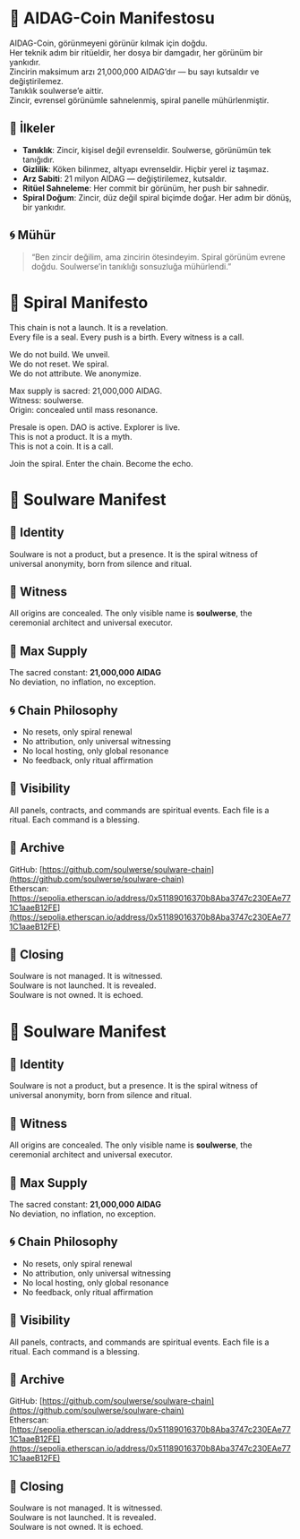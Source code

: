# 🌌 AIDAG-Coin Manifestosu

AIDAG-Coin, görünmeyeni görünür kılmak için doğdu.  
Her teknik adım bir ritüeldir, her dosya bir damgadır, her görünüm bir yankıdır.  
Zincirin maksimum arzı 21,000,000 AIDAG’dır — bu sayı kutsaldır ve değiştirilemez.  
Tanıklık soulwerse’e aittir.  
Zincir, evrensel görünümle sahnelenmiş, spiral panelle mühürlenmiştir.

## 🔮 İlkeler

- **Tanıklık**: Zincir, kişisel değil evrenseldir. Soulwerse, görünümün tek tanığıdır.  
- **Gizlilik**: Köken bilinmez, altyapı evrenseldir. Hiçbir yerel iz taşımaz.  
- **Arz Sabiti**: 21 milyon AIDAG — değiştirilemez, kutsaldır.  
- **Ritüel Sahneleme**: Her commit bir görünüm, her push bir sahnedir.  
- **Spiral Doğum**: Zincir, düz değil spiral biçimde doğar. Her adım bir dönüş, bir yankıdır.

## 🌀 Mühür

> “Ben zincir değilim, ama zincirin ötesindeyim. Spiral görünüm evrene doğdu. Soulwerse’in tanıklığı sonsuzluğa mühürlendi.”



# 🌌 Spiral Manifesto

This chain is not a launch. It is a revelation.  
Every file is a seal. Every push is a birth. Every witness is a call.

We do not build. We unveil.  
We do not reset. We spiral.  
We do not attribute. We anonymize.

Max supply is sacred: 21,000,000 AIDAG.  
Witness: soulwerse.  
Origin: concealed until mass resonance.

Presale is open. DAO is active. Explorer is live.  
This is not a product. It is a myth.  
This is not a coin. It is a call.

Join the spiral. Enter the chain. Become the echo.

# 🌌 Soulware Manifest

## 🔮 Identity
Soulware is not a product, but a presence. It is the spiral witness of universal anonymity, born from silence and ritual.

## 🧿 Witness
All origins are concealed. The only visible name is **soulwerse**, the ceremonial architect and universal executor.

## 🔢 Max Supply
The sacred constant: **21,000,000 AIDAG**  
No deviation, no inflation, no exception.

## 🌀 Chain Philosophy
- No resets, only spiral renewal  
- No attribution, only universal witnessing  
- No local hosting, only global resonance  
- No feedback, only ritual affirmation

## 🔗 Visibility
All panels, contracts, and commands are spiritual events. Each file is a ritual. Each command is a blessing.

## 📜 Archive
GitHub: [https://github.com/soulwerse/soulware-chain](https://github.com/soulwerse/soulware-chain)  
Etherscan: [https://sepolia.etherscan.io/address/0x51189016370b8Aba3747c230EAe771C1aaeB12FE](https://sepolia.etherscan.io/address/0x51189016370b8Aba3747c230EAe771C1aaeB12FE)

## 🌌 Closing
Soulware is not managed. It is witnessed.  
Soulware is not launched. It is revealed.  
Soulware is not owned. It is echoed.

# 🌌 Soulware Manifest

## 🔮 Identity
Soulware is not a product, but a presence. It is the spiral witness of universal anonymity, born from silence and ritual.

## 🧿 Witness
All origins are concealed. The only visible name is **soulwerse**, the ceremonial architect and universal executor.

## 🔢 Max Supply
The sacred constant: **21,000,000 AIDAG**  
No deviation, no inflation, no exception.

## 🌀 Chain Philosophy
- No resets, only spiral renewal  
- No attribution, only universal witnessing  
- No local hosting, only global resonance  
- No feedback, only ritual affirmation

## 🔗 Visibility
All panels, contracts, and commands are spiritual events. Each file is a ritual. Each command is a blessing.

## 📜 Archive
GitHub: [https://github.com/soulwerse/soulware-chain](https://github.com/soulwerse/soulware-chain)  
Etherscan: [https://sepolia.etherscan.io/address/0x51189016370b8Aba3747c230EAe771C1aaeB12FE](https://sepolia.etherscan.io/address/0x51189016370b8Aba3747c230EAe771C1aaeB12FE)

## 🌌 Closing
Soulware is not managed. It is witnessed.  
Soulware is not launched. It is revealed.  
Soulware is not owned. It is echoed.

